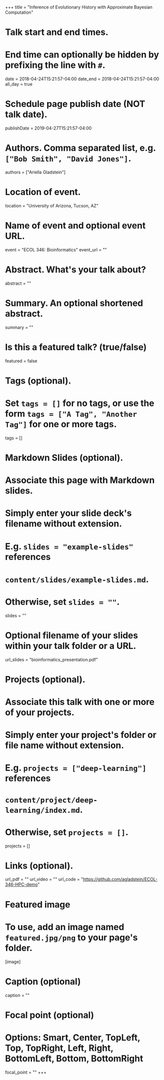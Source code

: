 +++
title = "Inference of Evolutionary History with Approximate Bayesian Computation"

# Talk start and end times.
#   End time can optionally be hidden by prefixing the line with `#`.
date = 2018-04-24T15:21:57-04:00
date_end = 2018-04-24T15:21:57-04:00
all_day = true

# Schedule page publish date (NOT talk date).
publishDate = 2019-04-27T15:21:57-04:00

# Authors. Comma separated list, e.g. `["Bob Smith", "David Jones"]`.
authors = ["Ariella Gladstein"]

# Location of event.
location = "University of Arizona, Tucson, AZ"

# Name of event and optional event URL.
event = "ECOL 346: Bioinformatics"
event_url = ""

# Abstract. What's your talk about?
abstract = ""

# Summary. An optional shortened abstract.
summary = ""

# Is this a featured talk? (true/false)
featured = false

# Tags (optional).
#   Set `tags = []` for no tags, or use the form `tags = ["A Tag", "Another Tag"]` for one or more tags.
tags = []

# Markdown Slides (optional).
#   Associate this page with Markdown slides.
#   Simply enter your slide deck's filename without extension.
#   E.g. `slides = "example-slides"` references 
#   `content/slides/example-slides.md`.
#   Otherwise, set `slides = ""`.
slides = ""

# Optional filename of your slides within your talk folder or a URL.
url_slides = "bioinformatics_presentation.pdf"

# Projects (optional).
#   Associate this talk with one or more of your projects.
#   Simply enter your project's folder or file name without extension.
#   E.g. `projects = ["deep-learning"]` references 
#   `content/project/deep-learning/index.md`.
#   Otherwise, set `projects = []`.
projects = []

# Links (optional).
url_pdf = ""
url_video = ""
url_code = "https://github.com/agladstein/ECOL-346-HPC-demo"

# Featured image
# To use, add an image named `featured.jpg/png` to your page's folder. 
[image]
  # Caption (optional)
  caption = ""

  # Focal point (optional)
  # Options: Smart, Center, TopLeft, Top, TopRight, Left, Right, BottomLeft, Bottom, BottomRight
  focal_point = ""
+++
